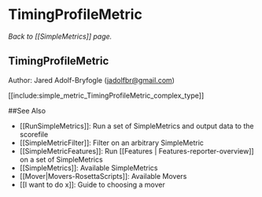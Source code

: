 # TimingProfileMetric
*Back to [[SimpleMetrics]] page.*
## TimingProfileMetric

Author: Jared Adolf-Bryfogle (jadolfbr@gmail.com)

[[include:simple_metric_TimingProfileMetric_complex_type]]

##See Also

* [[RunSimpleMetrics]]: Run a set of SimpleMetrics and output data to the scorefile
* [[SimpleMetricFilter]]: Filter on an arbitrary SimpleMetric
* [[SimpleMetricFeatures]]: Run [[Features | Features-reporter-overview]] on a set of SimpleMetrics
* [[SimpleMetrics]]: Available SimpleMetrics
* [[Mover|Movers-RosettaScripts]]: Available Movers
* [[I want to do x]]: Guide to choosing a mover